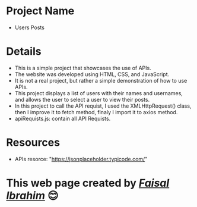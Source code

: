 # Project Name
* Users Posts
# Details
- This is a simple project that showcases the use of APIs. 
- The website was developed using HTML, CSS, and JavaScript. 
- It is not a real project, but rather a simple demonstration of how to use APIs.
- This project displays a list of users with their names and usernames, and allows the user to select a user to view their posts.
- In this project to call the API requist, I used the XMLHttpRequest() class, then I improve it to fetch method, finaly I import it to axios method.
- apiRequists.js: contain all API Requists.
# Resources
* APIs resorce: "https://jsonplaceholder.typicode.com/"

# This web page created by [***Faisal Ibrahim***](https://github.com/DarkCode662432) 😊
